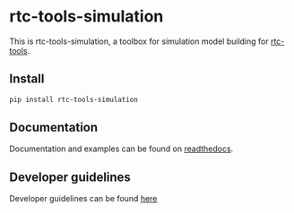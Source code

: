 # rtc-tools-simulation

This is rtc-tools-simulation, a toolbox for simulation model building for [rtc-tools](https://gitlab.com/deltares/rtc-tools).

## Install

```bash
pip install rtc-tools-simulation
```

## Documentation

Documentation and examples can be found on [readthedocs](https://rtc-tools-simulation.readthedocs.io).

## Developer guidelines

Developer guidelines can be found [here](https://gitlab.com/rtc-tools-project/rtc-tools-simulation/-/blob/main/CONTRIBUTING.md)
